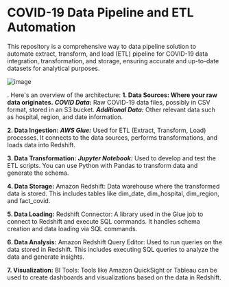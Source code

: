 # COVID-19 Data Pipeline and ETL Automation

This repository is a  comprehensive way to data pipeline solution to automate  extract, transform, and load (ETL) pipeline for COVID-19 data integration, transformation, and storage, ensuring accurate and up-to-date datasets for analytical purposes.

![image](https://github.com/user-attachments/assets/043e5814-451e-48e0-b82a-cb6ce2c8f386)

. Here's an overview of the architecture:
**1.	Data Sources: Where your raw data originates.**
    ***COVID Data:*** Raw COVID-19 data files, possibly in CSV format, stored in an S3 bucket.
    ***Additional Data:*** Other relevant data such as hospital, region, and date information.

    
**2.	Data Ingestion:**
***AWS Glue:*** Used for ETL (Extract, Transform, Load) processes. It connects to the data sources, performs transformations, and loads data into Redshift.


**3.	Data Transformation:**
***Jupyter Notebook:*** Used to develop and test the ETL scripts. You can use Python with Pandas to transform data and generate the schema.


**4.	Data Storage:**
Amazon Redshift: Data warehouse where the transformed data is stored. This includes tables like dim_date, dim_hospital, dim_region, and fact_covid.


**5.	Data Loading:**
Redshift Connector: A library used in the Glue job to connect to Redshift and execute SQL commands. It handles schema creation and data loading via SQL commands.


**6.	Data Analysis:**
Amazon Redshift Query Editor: Used to run queries on the data stored in Redshift. This includes executing SQL queries to analyze the data and generate insights.


**7.	Visualization:**
BI Tools: Tools like Amazon QuickSight or Tableau can be used to create dashboards and visualizations based on the data in Redshift.
